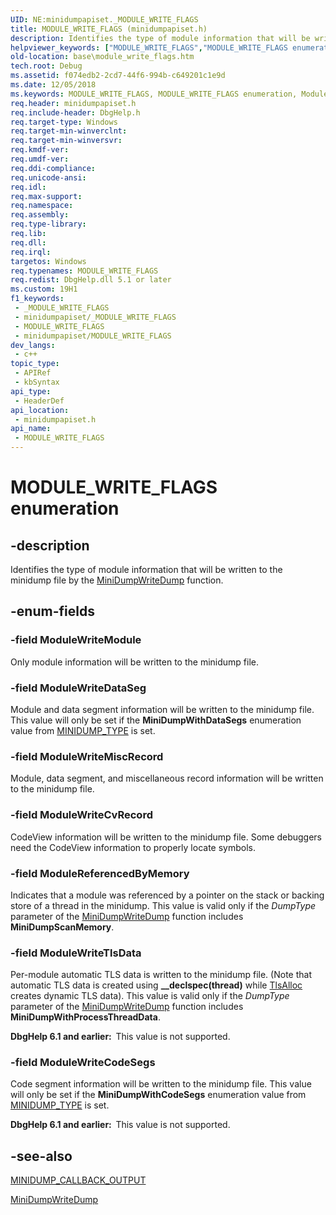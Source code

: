 ```yaml
---
UID: NE:minidumpapiset._MODULE_WRITE_FLAGS
title: MODULE_WRITE_FLAGS (minidumpapiset.h)
description: Identifies the type of module information that will be written to the minidump file by the MiniDumpWriteDump function.
helpviewer_keywords: ["MODULE_WRITE_FLAGS","MODULE_WRITE_FLAGS enumeration","ModuleReferencedByMemory","ModuleWriteCodeSegs","ModuleWriteCvRecord","ModuleWriteDataSeg","ModuleWriteMiscRecord","ModuleWriteModule","ModuleWriteTlsData","_win32_module_write_flags","base.module_write_flags","minidumpapiset/MODULE_WRITE_FLAGS","minidumpapiset/ModuleReferencedByMemory","minidumpapiset/ModuleWriteCodeSegs","minidumpapiset/ModuleWriteCvRecord","minidumpapiset/ModuleWriteDataSeg","minidumpapiset/ModuleWriteMiscRecord","minidumpapiset/ModuleWriteModule","minidumpapiset/ModuleWriteTlsData"]
old-location: base\module_write_flags.htm
tech.root: Debug
ms.assetid: f074edb2-2cd7-44f6-994b-c649201c1e9d
ms.date: 12/05/2018
ms.keywords: MODULE_WRITE_FLAGS, MODULE_WRITE_FLAGS enumeration, ModuleReferencedByMemory, ModuleWriteCodeSegs, ModuleWriteCvRecord, ModuleWriteDataSeg, ModuleWriteMiscRecord, ModuleWriteModule, ModuleWriteTlsData, _win32_module_write_flags, base.module_write_flags, minidumpapiset/MODULE_WRITE_FLAGS, minidumpapiset/ModuleReferencedByMemory, minidumpapiset/ModuleWriteCodeSegs, minidumpapiset/ModuleWriteCvRecord, minidumpapiset/ModuleWriteDataSeg, minidumpapiset/ModuleWriteMiscRecord, minidumpapiset/ModuleWriteModule, minidumpapiset/ModuleWriteTlsData
req.header: minidumpapiset.h
req.include-header: DbgHelp.h
req.target-type: Windows
req.target-min-winverclnt: 
req.target-min-winversvr: 
req.kmdf-ver: 
req.umdf-ver: 
req.ddi-compliance: 
req.unicode-ansi: 
req.idl: 
req.max-support: 
req.namespace: 
req.assembly: 
req.type-library: 
req.lib: 
req.dll: 
req.irql: 
targetos: Windows
req.typenames: MODULE_WRITE_FLAGS
req.redist: DbgHelp.dll 5.1 or later
ms.custom: 19H1
f1_keywords:
 - _MODULE_WRITE_FLAGS
 - minidumpapiset/_MODULE_WRITE_FLAGS
 - MODULE_WRITE_FLAGS
 - minidumpapiset/MODULE_WRITE_FLAGS
dev_langs:
 - c++
topic_type:
 - APIRef
 - kbSyntax
api_type:
 - HeaderDef
api_location:
 - minidumpapiset.h
api_name:
 - MODULE_WRITE_FLAGS
---
```


# MODULE_WRITE_FLAGS enumeration


## -description

Identifies the type of module information that will be written to the minidump file by the 
<a href="/windows/desktop/api/minidumpapiset/nf-minidumpapiset-minidumpwritedump">MiniDumpWriteDump</a> function.

## -enum-fields

### -field ModuleWriteModule

Only module information will be written to the minidump file.

### -field ModuleWriteDataSeg

Module and data segment information will be written to the minidump file. This value will only be set if the <b>MiniDumpWithDataSegs</b> enumeration value from <a href="/windows/desktop/api/minidumpapiset/ne-minidumpapiset-minidump_type">MINIDUMP_TYPE</a> is set.

### -field ModuleWriteMiscRecord

Module, data segment, and miscellaneous record information will be written to the minidump file.

### -field ModuleWriteCvRecord

CodeView information will be written to the minidump file. Some debuggers need the CodeView information to properly locate symbols.

### -field ModuleReferencedByMemory

Indicates that a module was referenced by a pointer on the stack or backing store of a thread in the minidump. This value is valid only if the <i>DumpType</i> parameter of the 
<a href="/windows/desktop/api/minidumpapiset/nf-minidumpapiset-minidumpwritedump">MiniDumpWriteDump</a> function includes <b>MiniDumpScanMemory</b>.

### -field ModuleWriteTlsData

Per-module automatic TLS data is written to the minidump file. (Note that automatic TLS data is created using <b>__declspec(thread)</b> while <a href="/windows/desktop/api/processthreadsapi/nf-processthreadsapi-tlsalloc">TlsAlloc</a> creates dynamic TLS data). This value is valid only if the <i>DumpType</i> parameter of the 
<a href="/windows/desktop/api/minidumpapiset/nf-minidumpapiset-minidumpwritedump">MiniDumpWriteDump</a> function includes <b>MiniDumpWithProcessThreadData</b>.

<b>DbgHelp 6.1 and earlier:  </b>This value is not supported.

### -field ModuleWriteCodeSegs

Code segment information will be written to the minidump file. This value will only be set if the <b>MiniDumpWithCodeSegs</b> enumeration value from <a href="/windows/desktop/api/minidumpapiset/ne-minidumpapiset-minidump_type">MINIDUMP_TYPE</a> is set.

<b>DbgHelp 6.1 and earlier:  </b>This value is not supported.

## -see-also

<a href="/windows/win32/api/minidumpapiset/ns-minidumpapiset-minidump_callback_output">MINIDUMP_CALLBACK_OUTPUT</a>



<a href="/windows/desktop/api/minidumpapiset/nf-minidumpapiset-minidumpwritedump">MiniDumpWriteDump</a>